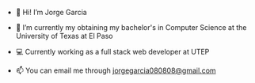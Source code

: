- 👋 Hi! I’m Jorge Garcia 

- 🌱 I’m currently my obtaining my bachelor's in Computer Science at the University of Texas at El Paso

- 💻 Currently working as a full stack web developer at UTEP

- 📫 You can email me through jorgegarcia080808@gmail.com 

<!---
MasterGuajo/MasterGuajo is a ✨ special ✨ repository because its `README.md` (this file) appears on your GitHub profile.
You can click the Preview link to take a look at your changes.
--->
